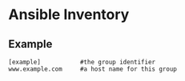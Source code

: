# Ansible Inventory

## Example

```
[example]           #the group identifier
www.example.com     #a host name for this group
```
